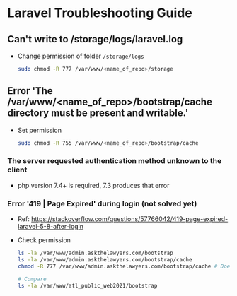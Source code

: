 # Laravel Troubleshooting Guide


## Can't write to /storage/logs/laravel.log

* Change permission of folder `/storage/logs`

  ```sh
  sudo chmod -R 777 /var/www/<name_of_repo>/storage
  ```


## Error 'The /var/www/<name_of_repo>/bootstrap/cache directory must be present and writable.'

* Set permission

  ```sh
  sudo chmod -R 755 /var/www/<name_of_repo>/bootstrap/cache
  ```


### The server requested authentication method unknown to the client

* php version 7.4+ is required, 7.3 produces that error


### Error '419 | Page Expired' during login (not solved yet)

* Ref: https://stackoverflow.com/questions/57766042/419-page-expired-laravel-5-8-after-login

* Check permission

  ```sh
  ls -la /var/www/admin.askthelawyers.com/bootstrap
  ls -la /var/www/admin.askthelawyers.com/bootstrap/cache
  chmod -R 777 /var/www/admin.askthelawyers.com/bootstrap/cache # Does not solve

  # Compare
  ls -la /var/www/atl_public_web2021/bootstrap

  ```